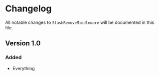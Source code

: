 # Changelog

All notable changes to `SlashRemoveMiddleware` will be documented in this file.

## Version 1.0

### Added
- Everything
